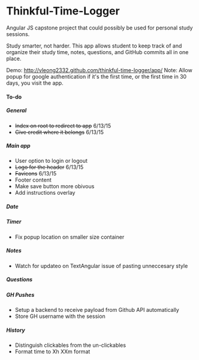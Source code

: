 # Thinkful-Time-Logger
Angular JS capstone project that could possibly be  used for personal study sessions.

Study smarter, not harder. This app allows student to keep track of and organize their study time, notes, questions, and GitHub commits all in one place.

Demo: http://vleong2332.github.com/thinkful-time-logger/app/
Note: Allow popup for google authentication if it's the first time, or the first time in 30 days, you visit the app.

#### To-do

##### General

- ~~Index on root to redirect to app~~ 6/13/15
- ~~Give credit where it belongs~~ 6/13/15

##### Main app

- User option to login or logout
- ~~Logo for the header~~ 6/13/15
- ~~Favicons~~ 6/13/15
- Footer content
- Make save button more obivous
- Add instructions overlay

##### Date

##### Timer

- Fix popup location on smaller size container

##### Notes

- Watch for updateo on TextAngular issue of pasting unneccesary style

##### Questions

##### GH Pushes

- Setup a backend to receive payload from Github API automatically
- Store GH username with the session

##### History

- Distinguish clickables from the un-clickables
- Format time to Xh XXm format